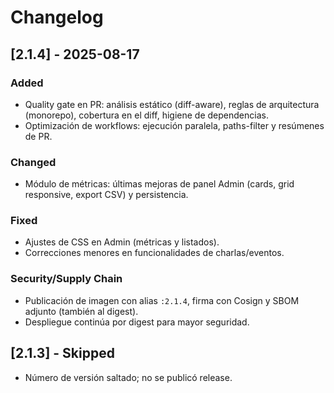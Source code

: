# Changelog

## [2.1.4] - 2025-08-17
### Added
- Quality gate en PR: análisis estático (diff-aware), reglas de arquitectura (monorepo), cobertura en el diff, higiene de dependencias.
- Optimización de workflows: ejecución paralela, paths-filter y resúmenes de PR.

### Changed
- Módulo de métricas: últimas mejoras de panel Admin (cards, grid responsive, export CSV) y persistencia.

### Fixed
- Ajustes de CSS en Admin (métricas y listados).
- Correcciones menores en funcionalidades de charlas/eventos.

### Security/Supply Chain
- Publicación de imagen con alias `:2.1.4`, firma con Cosign y SBOM adjunto (también al digest).
- Despliegue continúa por digest para mayor seguridad.

## [2.1.3] - Skipped
- Número de versión saltado; no se publicó release.
